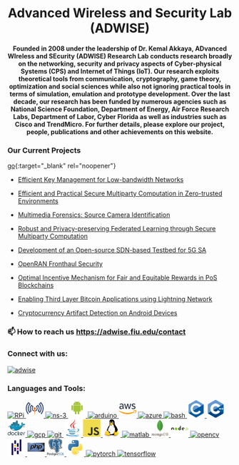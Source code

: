 <h1 align="center">Advanced Wireless and Security Lab (ADWISE)</h1>
<h4 align="center">Founded in 2008 under the leadership of Dr. Kemal Akkaya, ADvanced WIreless and SEcurity (ADWISE) Research Lab conducts research broadly on the networking, security and privacy aspects of Cyber-physical Systems (CPS) and Internet of Things (IoT). Our research exploits theoretical tools from communication, cryptography, game theory, optimization and social sciences while also not ignoring practical tools in terms of simulation, emulation and prototype development. Over the last decade, our research has been funded by numerous agencies such as National Science Foundation, Department of Energy, Air Force Research Labs, Department of Labor, Cyber Florida as well as industries such as Cisco and TrendMicro. For further details, please explore our project, people, publications and other achievements on this website.</h4>

### Our Current Projects

[go](http://stackoverflow.com){:target="_blank" rel="noopener"}

- [Efficient Key Management for Low-bandwidth Networks](https://adwise.fiu.edu/efficient-key-management-for-low-bandwidth-networks)

- [Efficient and Practical Secure Multiparty Computation in Zero-trusted Environments](https://adwise.fiu.edu/efficient-and-practical-secure-multiparty-computation-in-zero-trusted-environments)

- [Multimedia Forensics: Source Camera Identification](https://adwise.fiu.edu/multimedia-forensics-source-camera-identification)

- [Robust and Privacy-preserving Federated Learning through Secure Multiparty Computation](https://adwise.fiu.edu/robust-and-privacy-preserving-federated-learning-through-secure-multiparty-computation)

- [Development of an Open-source SDN-based Testbed for 5G SA](https://adwise.fiu.edu/development-of-an-open-source-sdn-based-testbed-for-5g-sa)

- [OpenRAN Fronthaul Security](https://adwise.fiu.edu/openran-fronthaul-security)

- [Optimal Incentive Mechanism for Fair and Equitable Rewards in PoS Blockchains](https://adwise.fiu.edu/optimal-incentive-mechanism-for-fair-and-equitable-rewards-in-pos-blockchains)

- [Enabling Third Layer Bitcoin Applications using Lightning Network](https://adwise.fiu.edu/enabling-third-layer-bitcoin-applications-using-lightning-network)

- [Cryptocurrency Artifact Detection on Android Devices](https://adwise.fiu.edu/cryptocurrency-artifact-detection-on-android-devices)


### 📫 How to reach us **https://adwise.fiu.edu/contact**

<h3 align="left">Connect with us:</h3>
<p align="left">
<a href="https://www.linkedin.com/company/fiu-adwise/" target="blank"><img align="center" src="https://raw.githubusercontent.com/rahuldkjain/github-profile-readme-generator/master/src/images/icons/Social/linked-in-alt.svg" alt="adwise" height="30" width="40" /></a>
</p>

<h3 align="left">Languages and Tools:</h3>
<p align="left"> <a href="https://www.raspberrypi.org/" target="_blank" rel="noreferrer"> <img src="https://www.raspberrypi.com/app/uploads/2022/02/COLOUR-Raspberry-Pi-Symbol-Registered.png" alt="RPi" width="40" height="45"/> </a>
<a href="https://mosquitto.org/" target="_blank" rel="noreferrer"> <img src="https://raw.githubusercontent.com/docker-library/docs/757578e3a44e5460a8a11d32a81776f8b74231a9/eclipse-mosquitto/logo.png" alt="Mosquitto" width="40" height="40"/> </a> <a href="https://www.nsnam.org/" target="_blank" rel="noreferrer"> <img src="https://www.nsnam.org/wp-content/uploads/2011/05/ns-3.png" alt="ns-3" width="40" height="45"/> </a> <a href="https://developer.android.com" target="_blank" rel="noreferrer"> <img src="https://raw.githubusercontent.com/devicons/devicon/master/icons/android/android-original-wordmark.svg" alt="android" width="40" height="40"/> </a> <a href="https://www.arduino.cc/" target="_blank" rel="noreferrer"> <img src="https://cdn.worldvectorlogo.com/logos/arduino-1.svg" alt="arduino" width="40" height="40"/> </a> <a href="https://aws.amazon.com" target="_blank" rel="noreferrer"> <img src="https://raw.githubusercontent.com/devicons/devicon/master/icons/amazonwebservices/amazonwebservices-original-wordmark.svg" alt="aws" width="40" height="40"/> </a> <a href="https://azure.microsoft.com/en-in/" target="_blank" rel="noreferrer"> <img src="https://www.vectorlogo.zone/logos/microsoft_azure/microsoft_azure-icon.svg" alt="azure" width="40" height="40"/> </a> <a href="https://www.gnu.org/software/bash/" target="_blank" rel="noreferrer"> <img src="https://www.vectorlogo.zone/logos/gnu_bash/gnu_bash-icon.svg" alt="bash" width="40" height="40"/> </a> <a href="https://www.cprogramming.com/" target="_blank" rel="noreferrer"> <img src="https://raw.githubusercontent.com/devicons/devicon/master/icons/c/c-original.svg" alt="c" width="40" height="40"/> </a> <a href="https://www.w3schools.com/cpp/" target="_blank" rel="noreferrer"> <img src="https://raw.githubusercontent.com/devicons/devicon/master/icons/cplusplus/cplusplus-original.svg" alt="cplusplus" width="40" height="40"/> </a> <a href="https://www.docker.com/" target="_blank" rel="noreferrer"> <img src="https://raw.githubusercontent.com/devicons/devicon/master/icons/docker/docker-original-wordmark.svg" alt="docker" width="40" height="40"/> </a> <a href="https://cloud.google.com" target="_blank" rel="noreferrer"> <img src="https://www.vectorlogo.zone/logos/google_cloud/google_cloud-icon.svg" alt="gcp" width="40" height="40"/> </a> <a href="https://git-scm.com/" target="_blank" rel="noreferrer"> <img src="https://www.vectorlogo.zone/logos/git-scm/git-scm-icon.svg" alt="git" width="40" height="40"/> </a> <a href="https://www.java.com" target="_blank" rel="noreferrer"> <img src="https://raw.githubusercontent.com/devicons/devicon/master/icons/java/java-original.svg" alt="java" width="40" height="40"/> </a> <a href="https://developer.mozilla.org/en-US/docs/Web/JavaScript" target="_blank" rel="noreferrer"> <img src="https://raw.githubusercontent.com/devicons/devicon/master/icons/javascript/javascript-original.svg" alt="javascript" width="40" height="40"/> </a> <a href="https://www.linux.org/" target="_blank" rel="noreferrer"> <img src="https://raw.githubusercontent.com/devicons/devicon/master/icons/linux/linux-original.svg" alt="linux" width="40" height="40"/> </a> <a href="https://www.mathworks.com/" target="_blank" rel="noreferrer"> <img src="https://upload.wikimedia.org/wikipedia/commons/2/21/Matlab_Logo.png" alt="matlab" width="40" height="40"/> </a> <a href="https://www.mongodb.com/" target="_blank" rel="noreferrer"> <img src="https://raw.githubusercontent.com/devicons/devicon/master/icons/mongodb/mongodb-original-wordmark.svg" alt="mongodb" width="40" height="40"/> </a> <a href="https://nodejs.org" target="_blank" rel="noreferrer"> <img src="https://raw.githubusercontent.com/devicons/devicon/master/icons/nodejs/nodejs-original-wordmark.svg" alt="nodejs" width="40" height="40"/> </a> <a href="https://opencv.org/" target="_blank" rel="noreferrer"> <img src="https://www.vectorlogo.zone/logos/opencv/opencv-icon.svg" alt="opencv" width="40" height="40"/> </a> <a href="https://pandas.pydata.org/" target="_blank" rel="noreferrer"> <img src="https://raw.githubusercontent.com/devicons/devicon/2ae2a900d2f041da66e950e4d48052658d850630/icons/pandas/pandas-original.svg" alt="pandas" width="40" height="40"/> </a> <a href="https://www.php.net" target="_blank" rel="noreferrer"> <img src="https://raw.githubusercontent.com/devicons/devicon/master/icons/php/php-original.svg" alt="php" width="40" height="40"/> </a> <a href="https://www.postgresql.org" target="_blank" rel="noreferrer"> <img src="https://raw.githubusercontent.com/devicons/devicon/master/icons/postgresql/postgresql-original-wordmark.svg" alt="postgresql" width="40" height="40"/> </a> <a href="https://www.python.org" target="_blank" rel="noreferrer"> <img src="https://raw.githubusercontent.com/devicons/devicon/master/icons/python/python-original.svg" alt="python" width="40" height="40"/> </a> <a href="https://pytorch.org/" target="_blank" rel="noreferrer"> <img src="https://www.vectorlogo.zone/logos/pytorch/pytorch-icon.svg" alt="pytorch" width="40" height="40"/> </a> <a href="https://www.tensorflow.org" target="_blank" rel="noreferrer"> <img src="https://www.vectorlogo.zone/logos/tensorflow/tensorflow-icon.svg" alt="tensorflow" width="40" height="40"/> </a> </p>
